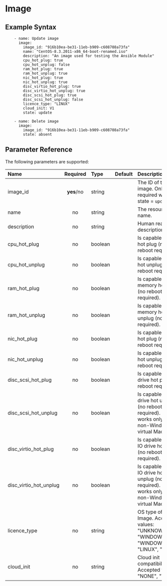 # Image

## Example Syntax

```text
    - name: Update image
      image:
        image_id: "916b10ea-be31-11eb-b909-c608708a73fa"
        name: "CentOS-8.3.2011-x86_64-boot-renamed.iso"
        description: "An image used for testing the Ansible Module"
        cpu_hot_plug: true
        cpu_hot_unplug: false
        ram_hot_plug: true
        ram_hot_unplug: true
        nic_hot_plug: true
        nic_hot_unplug: true
        disc_virtio_hot_plug: true
        disc_virtio_hot_unplug: true
        disc_scsi_hot_plug: true
        disc_scsi_hot_unplug: false
        licence_type: "LINUX"
        cloud_init: V1
        state: update

    - name: Delete image
      image:
        image_id: "916b10ea-be31-11eb-b909-c608708a73fa"
        state: absent
```

## Parameter Reference

The following parameters are supported:

| Name | Required | Type | Default | Description |
| :--- | :---: | :--- | :--- | :--- |
| image_id | **yes**/no | string |  | The ID of the image. Only required when state = `update` |
| name | no | string |  | The resource name. |
| description | no | string |  | Human readable description. |
| cpu_hot_plug | no | boolean |  | Is capable of CPU hot plug (no reboot required). |
| cpu_hot_unplug | no | boolean |  | Is capable of CPU hot unplug (no reboot required). |
| ram_hot_plug | no | boolean |  | Is capable of memory hot plug (no reboot required). |
| ram_hot_unplug | no | boolean |  | Is capable of memory hot unplug (no reboot required). |
| nic_hot_plug | no | boolean |  | Is capable of nic hot plug (no reboot required). |
| nic_hot_unplug | no | boolean |  | Is capable of nic hot unplug (no reboot required). |
| disc_scsi_hot_plug | no | boolean |  | Is capable of SCSI drive hot plug (no reboot required). |
| disc_scsi_hot_unplug | no | boolean |  | Is capable of SCSI drive hot unplug (no reboot required). This works only for non-Windows virtual Machines.. |
| disc_virtio_hot_plug | no | boolean |  | Is capable of Virt-IO drive hot plug (no reboot required). |
| disc_virtio_hot_unplug | no | boolean |  | Is capable of Virt-IO drive hot unplug (no reboot required). This works only for non-Windows virtual Machines. |
| licence_type | no | string |  | OS type of this Image. Accepted values: "UNKNOWN", "WINDOWS", "WINDOWS2016", "LINUX", "OTHER"|
| cloud_init | no | string |  | Cloud init compatibility. Accepted values: "NONE", "V1" |
